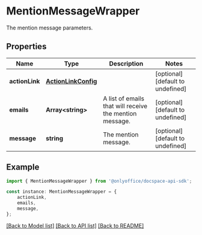 # MentionMessageWrapper

The mention message parameters.

## Properties

Name | Type | Description | Notes
------------ | ------------- | ------------- | -------------
**actionLink** | [**ActionLinkConfig**](ActionLinkConfig.md) |  | [optional] [default to undefined]
**emails** | **Array&lt;string&gt;** | A list of emails that will receive the mention message. | [optional] [default to undefined]
**message** | **string** | The mention message. | [optional] [default to undefined]

## Example

```typescript
import { MentionMessageWrapper } from '@onlyoffice/docspace-api-sdk';

const instance: MentionMessageWrapper = {
    actionLink,
    emails,
    message,
};
```

[[Back to Model list]](../README.md#documentation-for-models) [[Back to API list]](../README.md#documentation-for-api-endpoints) [[Back to README]](../README.md)
